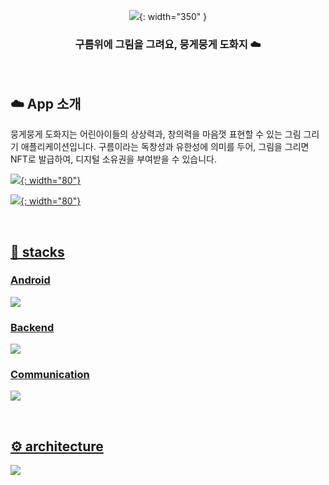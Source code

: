 <div align="center">

![](https://velog.velcdn.com/images/heeung/post/3c5b47fe-71ae-4d87-a46a-6a0bdf040005/image.png){: width="350" }

### 구름위에 그림을 그려요, 뭉게뭉게 도화지 ☁️

</div>
<br>

## ☁️ App 소개

뭉게뭉게 도화지는 어린아이들의 상상력과, 창의력을 마음껏 표현할 수 있는 그림 그리기 애플리케이션입니다. 구름이라는 독창성과 유한성에 의미를 두어, 그림을 그리면 NFT로 발급하여, 디지털 소유권을 부여받을 수 있습니다.

<div>
<a href="https://drive.google.com/file/d/13UC7WUSd7RWSJQe5L_KPfCDfebWH9ZxL/view?usp=sharing">

![](https://velog.velcdn.com/images/heeung/post/fe5cf97c-19f7-4dad-92f6-7ff5bc163d8e/image.png){: width="80"}

![](https://velog.velcdn.com/images/heeung/post/1eb3b0a7-bfe5-44af-8f78-0af9673ccb47/image.png){: width="80"}

</div>
<br>

## 📍 stacks

### Android

![](https://velog.velcdn.com/images/heeung/post/67ff9ba2-d46c-484b-a39a-0ab0d47d301c/image.png)

### Backend

![](https://velog.velcdn.com/images/heeung/post/1dcbbb57-fa07-43bd-b969-69888ddae6db/image.png)

### Communication

![](https://velog.velcdn.com/images/heeung/post/854a27b3-c068-488e-9cb1-bdb1904b0fa6/image.png)

<br>

## ⚙️ architecture

![](https://velog.velcdn.com/images/heeung/post/6e1d3842-dd7e-4614-b913-b47367795f6f/image.png)
<br>
